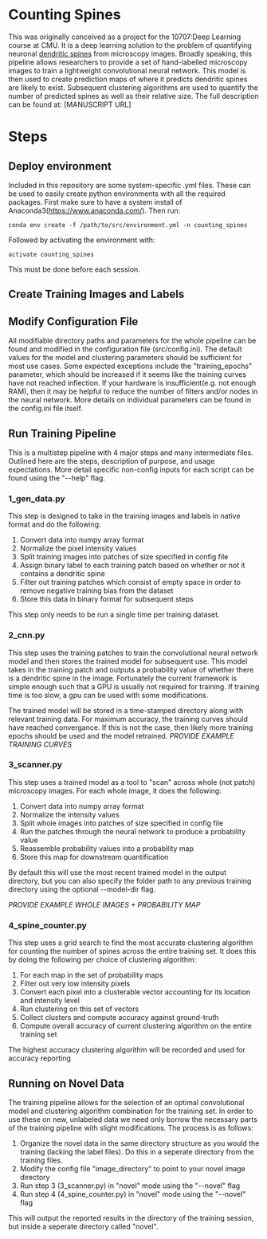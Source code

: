 # Counting Spines
This was originally conceived as a project for the 10707:Deep Learning course at CMU. It is a deep learning solution to the problem of quantifying neuronal [dendritic spines](https://en.wikipedia.org/wiki/Dendritic_spine) from microscopy images. Broadly speaking, this pipeline allows researchers to provide a set of hand-labelled microscopy images to train a lightweight convolutional neural network. This model is then used to create prediction maps of where it predicts dendritic spines are likely to exist. Subsequent clustering algorithms are used to quantify the number of predicted spines as well as their relative size. The full description can be found at: [MANUSCRIPT URL]


# Steps

## Deploy environment

Included in this repository are some system-specific .yml files. These can be used to easily create python environments with all the required packages. First make sure to have a system install of Anaconda3(https://www.anaconda.com/). Then run:

`conda env create -f /path/to/src/environment.yml -n counting_spines`

Followed by activating the environment with:

`activate counting_spines`

This must be done before each session.

## Create Training Images and Labels

## Modify Configuration File
All modifiable directory paths and parameters for the whole pipeline can be found and modified in the configuration file (src/config.ini). The default values for the model and clustering parameters should be sufficient for most use cases. Some expected exceptions include the "training_epochs" parameter, which should be increased if it seems like the training curves have not reached inflection. If your hardware is insufficient(e.g. not enough RAM), then it may be helpful to reduce the number of filters and/or nodes in the neural network. More details on individual parameters can be found in the config.ini file itself.

## Run Training Pipeline
This is a multistep pipeline with 4 major steps and many intermediate files. Outlined here are the steps, description of purpose, and usage expectations. More detail specific non-config inputs for each script can be found using the "--help" flag. 

### 1_gen_data.py
This step is designed to take in the training images and labels in native format and do the following:

1. Convert data into numpy array format
1. Normalize the pixel intensity values 
1. Split training images into patches of size specified in config file
1. Assign binary label to each training patch based on whether or not it contains a dendritic spine
1. Filter out training patches which consist of empty space in order to remove negative training bias from the dataset
1. Store this data in binary format for subsequent steps

This step only needs to be run a single time per training dataset.

### 2_cnn.py
This step uses the training patches to train the convolutional neural network model and then stores the trained model for subsequent use. This model takes in the training patch and outputs a probability value of whether there is a dendritic spine in the image. Fortunately the current framework is simple enough such that a GPU is usually not required for training. If training time is too slow, a gpu can be used with some modifications.

The trained model will be stored in a time-stamped directory along with relevant training data. For maximum accuracy, the training curves should have reached convergance. If this is not the case, then likely more training epochs should be used and the model retrained. *PROVIDE EXAMPLE TRAINING CURVES*

### 3_scanner.py
This step uses a trained model as a tool to "scan" across whole (not patch) microscopy images. For each whole image, it does the following:

1. Convert data into numpy array format
1. Normalize the intensity values
1. Split whole images into patches of size specified in config file
1. Run the patches through the neural network to produce a probability value
1. Reassemble probability values into a probability map
1. Store this map for downstream quantification

By default this will use the most recent trained model in the output directory, but you can also specify the folder path to any previous training directory using the optional --model-dir flag. 

*PROVIDE EXAMPLE WHOLE IMAGES + PROBABILITY MAP*

### 4_spine_counter.py
This step uses a grid search to find the most accurate clustering algorithm for counting the number of spines across the entire training set. It does this by doing the following per choice of clustering algorithm:

1. For each map in the set of probability maps
  1. Filter out very low intensity pixels
  1. Convert each pixel into a clusterable vector accounting for its location and intensity level
  1. Run clustering on this set of vectors
  1. Collect clusters and compute accuracy against ground-truth
1. Compute overall accuracy of current clustering algorithm on the entire training set

The highest accuracy clustering algorithm will be recorded and used for accuracy reporting

## Running on Novel Data
The training pipeline allows for the selection of an optimal convolutional model and clustering algorithm combination for the training set. In order to use these on new, unlabeled data we need only borrow the necessary parts of the training pipeline with slight modifications. The process is as follows:

1. Organize the novel data in the same directory structure as you would the training (lacking the label files). Do this in a seperate directory from the training files.
1. Modify the config file "image_directory" to point to your novel image directory
1. Run step 3 (3_scanner.py) in "novel" mode using the "--novel" flag
1. Run step 4 (4_spine_counter.py) in "novel" mode using the "--novel" flag

This will output the reported results in the directory of the training session, but inside a seperate directory called "novel". 
